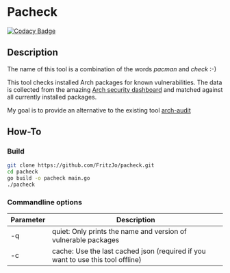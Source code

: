 # Pacheck
[![Codacy Badge](https://api.codacy.com/project/badge/Grade/0b059fc4954b406ea5c9543a73ecb234)](https://www.codacy.com/manual/fritzjo-git/pacheck?utm_source=github.com&amp;utm_medium=referral&amp;utm_content=FritzJo/pacheck&amp;utm_campaign=Badge_Grade)

## Description
The name of this tool is a combination of the words _pacman_ and _check_ :-)

This tool checks installed Arch packages for known vulnerabilities. The data is collected from the amazing [Arch security dashboard](https://security.archlinux.org/) and matched against all currently installed packages.

My goal is to provide an alternative to the existing tool [arch-audit](https://github.com/ilpianista/arch-audit)

## How-To
### Build
```bash
git clone https://github.com/FritzJo/pacheck.git
cd pacheck
go build -o pacheck main.go
./pacheck
```
### Commandline options
|Parameter|Description|
|---|---|
|-q| quiet: Only prints the name and version of vulnerable packages|
|-c| cache: Use the last cached json (required if you want to use this tool offline)|
